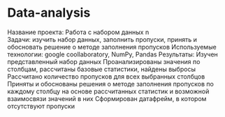 # Data-analysis

Название проекта: Работа с набором данных n\
Задачи: изучить набор данных, заполнить пропуски, принять и обосновать решение о методе заполнения пропусков
Используемые технологии: google coollaboratory, NumPy, Pandas
Результаты: 
Изучен представленный набор данных
Проанализированы значения по столбцам, рассчитаны базовые статистики, найдены выбросы
Рассчитано количество пропусков для всех выбранных столбцов
Приняты и обоснованы решения о методе заполнения пропусков по каждому столбцу на основе рассчитанных статистик и возможной взаимосвязи значений в них
Сформирован датафрейм, в котором отсутствуют пропуски
